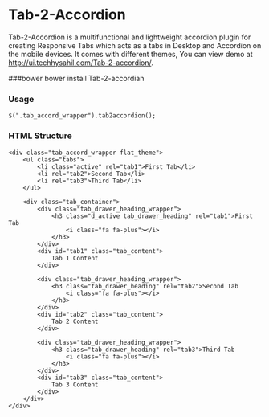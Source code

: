 # Tab-2-Accordion
Tab-2-Accordion is a multifunctional and lightweight accordion plugin for creating Responsive Tabs which acts as a tabs in Desktop and Accordion on the mobile devices. It comes with different themes, You can view demo at http://ui.techhysahil.com/Tab-2-accordion/.

###bower
    bower install Tab-2-accordian
    
### Usage
    $(".tab_accord_wrapper").tab2accordion();

### HTML Structure

```
<div class="tab_accord_wrapper flat_theme">
    <ul class="tabs">
        <li class="active" rel="tab1">First Tab</li>
        <li rel="tab2">Second Tab</li>
        <li rel="tab3">Third Tab</li>
    </ul>

    <div class="tab_container">
        <div class="tab_drawer_heading_wrapper">
            <h3 class="d_active tab_drawer_heading" rel="tab1">First Tab
                <i class="fa fa-plus"></i>
            </h3>
        </div>
        <div id="tab1" class="tab_content">
            Tab 1 Content
        </div>

        <div class="tab_drawer_heading_wrapper">
            <h3 class="tab_drawer_heading" rel="tab2">Second Tab
                <i class="fa fa-plus"></i>
            </h3>
        </div>
        <div id="tab2" class="tab_content">
            Tab 2 Content
        </div>

        <div class="tab_drawer_heading_wrapper">
            <h3 class="tab_drawer_heading" rel="tab3">Third Tab
                <i class="fa fa-plus"></i>
            </h3>
        </div>
        <div id="tab3" class="tab_content">
            Tab 3 Content
        </div>
    </div>
</div>
```
